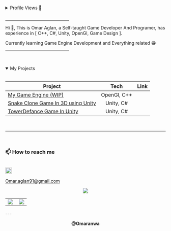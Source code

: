 <br/>

<details>
<summary>Profile Views 👀 </summary>
<br>
<p > <img src="https://komarev.com/ghpvc/?username=Omaranwa&label=Profile%20views&color=0e75b6&style=flat" alt="medaminefh" /> </p>
</details>
<br/>
<hr width="200px" align="left" />

Hi 👋, This is Omar Aglan, a Self-taught Game Developer And Programer, has experience in [ C++, C#, Unity, OpenGl, Game Design ].

Currently learning Game Engine Development and Everything related 😁

<hr width="200px" align="right" />
<br/>

<br />

<details open>
<summary>My Projects</summary>
<br>

| Project                                                   |     Tech      |                                                       Link |
| --------------------------------------------------------- | :-----------: | ---------------------------------------------------------: |
| [My Game Engine (WIP)](https://github.com/Omaranwa/Pyramid)       |     OpenGl, C++      |     |
| [Snake Clone Game In 3D using Unity](https://github.com/Omaranwa/Just-Another-Snake-Game-3D) | Unity, C# |     |
| [TowerDefance Game In Unity](https://github.com/Omaranwa/Defend-The-Pyramids)        |     Unity, C#      |  |


</details>

<br />

  <hr/>
  <br/>

<h3>📫 How to reach me</h3>
<br>
</a>
<a href="https://linkedin.com/in/omar-aglan-5078b3235" target="_blank"><img align="center" src="https://raw.githubusercontent.com/rahuldkjain/github-profile-readme-generator/master/src/images/icons/Social/linked-in-alt.svg" alt="omar-aglan-5078b3235" height="20" width="20" margin="" /></a>

<a href="mailto:Omar.aglan91@gmail.com" target="_blank">Omar.aglan91@gmail.com
</a>
<br/>
<p align="center"><img  src="https://github-readme-stats.vercel.app/api/top-langs/?username=Omaranwa&layout=compact&langs_count=15&theme=cobalt" /></p>
<center>
  <table>
  <tr>
      <td><img  align="left" src="https://github-readme-stats.vercel.app/api?username=Omaranwa&count_private=true&show_icons=true&theme=dark&layout=compact" /></td>
      <td><img  src="https://github-readme-streak-stats.herokuapp.com/?user=Omaranwa&theme=dark" /></td>    
     
  </tr>   
  </table>
</center>
---

<p align="center"><strong>@Omaranwa</strong></p>
